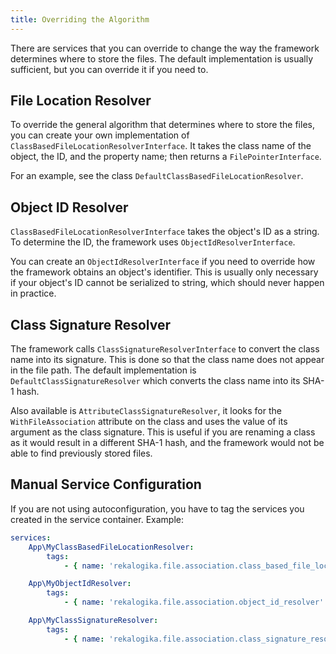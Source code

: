 ```yaml
---
title: Overriding the Algorithm
---
```


There are services that you can override to change the way the framework
determines where to store the files. The default implementation is usually
sufficient, but you can override it if you need to.

## File Location Resolver

To override the general algorithm that determines where to store the files, you
can create your own implementation of `ClassBasedFileLocationResolverInterface`.
It takes the class name of the object, the ID, and the property name; then
returns a `FilePointerInterface`.

For an example, see the class `DefaultClassBasedFileLocationResolver`.

## Object ID Resolver

`ClassBasedFileLocationResolverInterface` takes the object's ID as a string. To
determine the ID, the framework uses `ObjectIdResolverInterface`.

You can create an `ObjectIdResolverInterface` if you need to override how the
framework obtains an object's identifier. This is usually only necessary if your
object's ID cannot be serialized to string, which should never happen in
practice.

## Class Signature Resolver

The framework calls `ClassSignatureResolverInterface` to convert the class name
into its signature. This is done so that the class name does not appear in the
file path. The default implementation is `DefaultClassSignatureResolver` which
converts the class name into its SHA-1 hash.

Also available is `AttributeClassSignatureResolver`, it looks for the
`WithFileAssociation` attribute on the class and uses the value of its argument
as the class signature. This is useful if you are renaming a class as it would
result in a different SHA-1 hash, and the framework would not be able to find
previously stored files.

## Manual Service Configuration

If you are not using autoconfiguration, you have to tag the services you created
in the service container. Example:

```yaml
services:
    App\MyClassBasedFileLocationResolver:
        tags:
            - { name: 'rekalogika.file.association.class_based_file_location_resolver' }

    App\MyObjectIdResolver:
        tags:
            - { name: 'rekalogika.file.association.object_id_resolver' }

    App\MyClassSignatureResolver:
        tags:
            - { name: 'rekalogika.file.association.class_signature_resolver' }
```
